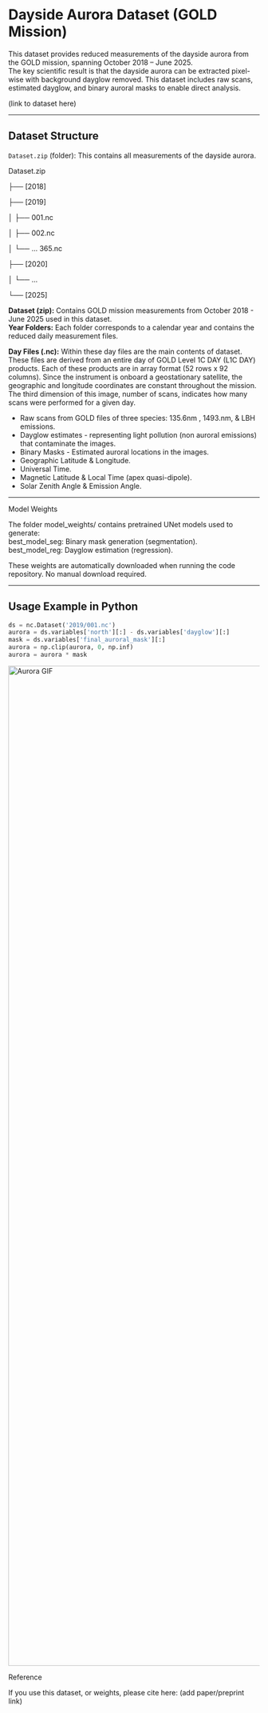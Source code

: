 # Dayside Aurora Dataset (GOLD Mission)

This dataset provides reduced measurements of the dayside aurora from the GOLD mission, spanning October 2018 – June 2025.  
The key scientific result is that the dayside aurora can be extracted pixel-wise with background dayglow removed. This dataset includes raw scans, estimated dayglow, and binary auroral masks to enable direct analysis.

(link to dataset here)

---

## Dataset Structure

`Dataset.zip` (folder): This contains all measurements of the dayside aurora.  

Dataset.zip

├── [2018]

├── [2019]

│ ├── 001.nc

│ ├── 002.nc

│ └── ... 365.nc

├── [2020]

│ └── ...

└── [2025]



**Dataset (zip):** Contains GOLD mission measurements from October 2018 - June 2025 used in this dataset.  
**Year Folders:** Each folder corresponds to a calendar year and contains the reduced daily measurement files.  

**Day Files (.nc):** Within these day files are the main contents of dataset. These files are derived from an entire day of GOLD Level 1C DAY (L1C DAY) products. Each of these products are in array format (52 rows x 92 columns). Since the instrument is onboard a geostationary satellite, the geographic and longitude coordinates are constant throughout the mission. The third dimension of this image, number of scans, indicates how many scans were performed for a given day.

- Raw scans from GOLD files of three species: 135.6nm , 1493.nm, & LBH emissions.
- Dayglow estimates - representing light pollution (non auroral emissions) that contaminate the images.
- Binary Masks - Estimated auroral locations in the images.
- Geographic Latitude & Longitude.
- Universal Time. 
- Magnetic Latitude & Local Time (apex quasi-dipole).
- Solar Zenith Angle & Emission Angle.

---

Model Weights

The folder model_weights/ contains pretrained UNet models used to generate:  
best_model_seg: Binary mask generation (segmentation).  
best_model_reg: Dayglow estimation (regression).  

These weights are automatically downloaded when running the code repository. No manual download required.

---

## Usage Example in Python

```python
ds = nc.Dataset('2019/001.nc')
aurora = ds.variables['north'][:] - ds.variables['dayglow'][:]
mask = ds.variables['final_auroral_mask'][:] 
aurora = np.clip(aurora, 0, np.inf)
aurora = aurora * mask
```

<img src="https://github.com/jah-26603/dayside_aurora_gold/blob/main/36b48e9dc798b6a129637a9bdd91230f(1).gif?raw=true" alt="Aurora GIF" width="2000">




Reference

If you use this dataset, or weights, please cite here:
(add paper/preprint link)
